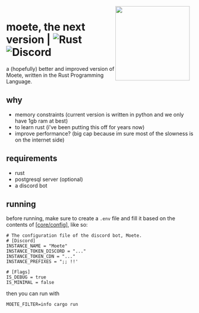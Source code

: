 <img src="https://my-anime-waifu.needs.rest/r/moete-blue.png"  height="200" align="right" style="float: right; margin: 0 10px 0 0;" >

# moete, the next version   |  ![Rust](https://img.shields.io/badge/rust-%23000000.svg?style=for-the-badge&logo=rust&logoColor=white) ![Discord](https://img.shields.io/badge/Discord-%235865F2.svg?style=for-the-badge&logo=discord&logoColor=white)
a (hopefully) better and improved version of Moete, written in the Rust Programming Language.

## why
- memory constraints (current version is written in python and we only have 1gb ram at best)
- to learn rust (i've been putting this off for years now)
- improve performance? (big cap because im sure most of the slowness is on the internet side)

## requirements
- rust
- postgresql server (optional)
- a discord bot

## running
before running, make sure to create a `.env` file and fill it based on the contents of [[core/config]](src/core/config.rs), like so:
```env
# The configuration file of the discord bot, Moete.
# [Discord]
INSTANCE_NAME = "Moete"
INSTANCE_TOKEN_DISCORD = "..."
INSTANCE_TOKEN_CDN = "..."
INSTANCE_PREFIXES = ";; !!'

# [Flags]
IS_DEBUG = true
IS_MINIMAL = false
```

then you can run with
```
MOETE_FILTER=info cargo run
```
